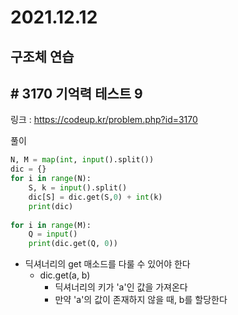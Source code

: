# 2021.12.12

## 구조체 연습

## # 3170 기억력 테스트 9

링크 : https://codeup.kr/problem.php?id=3170



풀이

```python
N, M = map(int, input().split())
dic = {}
for i in range(N):
    S, k = input().split()
    dic[S] = dic.get(S,0) + int(k)
    print(dic)
    
for i in range(M):
    Q = input()
    print(dic.get(Q, 0))
```



* 딕셔너리의 get 매소드를 다룰 수 있어야 한다
  * dic.get(a, b)
    * 딕셔너리의 키가 'a'인 값을 가져온다
    * 만약 'a'의 값이 존재하지 않을 때, b를 할당한다